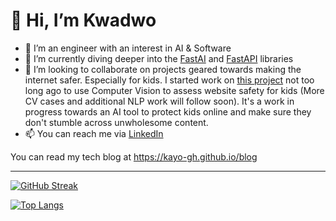 # 👋 Hi, I’m Kwadwo
- 👀 I’m an engineer with an interest in AI & Software
- 🌱 I’m currently diving deeper into the [FastAI](https://www.fast.ai/) and [FastAPI](https://fastapi.tiangolo.com/) libraries
- 💞️ I’m looking to collaborate on projects geared towards making the internet safer. Especially for kids. I started work on [this project](https://huggingface.co/spaces/KayO/WebsiteImageSafetyAnalyzer) not too long ago to use Computer Vision to assess website safety for kids (More CV cases and additional NLP work will follow soon).
It's a work in progress towards an AI tool to protect kids online and make sure they don't stumble across unwholesome content.
- 📫 You can reach me via [LinkedIn](https://www.linkedin.com/in/kwadwo-agyapon-ntra/)

You can read my tech blog at https://kayo-gh.github.io/blog

---

[![GitHub Streak](http://github-readme-streak-stats.herokuapp.com?user=kayo-gh&theme=dark&background=000000)](https://git.io/streak-stats)

[![Top Langs](https://github-readme-stats.vercel.app/api/top-langs/?username=kayo-gh&layout=compact&theme=vision-friendly-dark)](https://github.com/anuraghazra/github-readme-stats)

<!---
KayO-GH/KayO-GH is a ✨ special ✨ repository because its `README.md` (this file) appears on your GitHub profile.
You can click the Preview link to take a look at your changes.
--->
